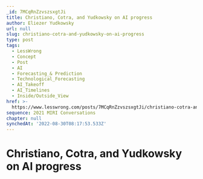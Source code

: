 ```yaml
---
_id: 7MCqRnZzvszsxgtJi
title: Christiano, Cotra, and Yudkowsky on AI progress
author: Eliezer Yudkowsky
url: null
slug: christiano-cotra-and-yudkowsky-on-ai-progress
type: post
tags:
  - LessWrong
  - Concept
  - Post
  - AI
  - Forecasting_& Prediction
  - Technological_Forecasting
  - AI_Takeoff
  - AI_Timelines
  - Inside/Outside_View
href: >-
  https://www.lesswrong.com/posts/7MCqRnZzvszsxgtJi/christiano-cotra-and-yudkowsky-on-ai-progress
sequence: 2021 MIRI Conversations
chapter: null
synchedAt: '2022-08-30T08:17:53.533Z'
---
```

# Christiano, Cotra, and Yudkowsky on AI progress

